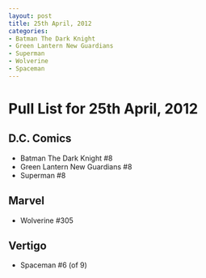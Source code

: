 ```yaml
---
layout: post
title: 25th April, 2012
categories:
- Batman The Dark Knight
- Green Lantern New Guardians
- Superman
- Wolverine
- Spaceman
---
```


# Pull List for 25th April, 2012

## D.C. Comics

* Batman The Dark Knight #8
* Green Lantern New Guardians #8
* Superman #8

## Marvel

* Wolverine #305

## Vertigo

* Spaceman #6 (of 9)